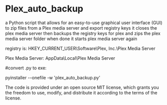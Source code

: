 # Plex_auto_backup
 a Python script that allows for an easy-to-use graphical user interface (GUI) to zip files from a Plex media server and export registry keys
it closes the plex media server then backups the registry keys for plex and zips the plex media server folder when done it starts plex media server again

registry is: 
HKEY_CURRENT_USER\Software\Plex, Inc.\Plex Media Server

Plex Media Server:
AppData\Local\Plex Media Server


#convert .py to exe:

pyinstaller --onefile -w 'plex_auto_backup.py'


The code is provided under an open source MIT license, which grants you the freedom to use, modify, and distribute it according to the terms of the license.
